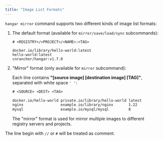 ```yaml
---
title: "Image List Formats"
---
```


`hangar mirror` command supports two different kinds of image list formats:

1. The default format (available for `mirror/save/load/sync` subcommands):

    ```text title="Default format example"
    # <REGISTRY>/<PROJECT>/<NAME>:<TAG>

    docker.io/library/hello-world:latest
    hello-world:latest
    cnrancher/hangar:v1.7.0
    ```

1. "Mirror" format (only available for `mirror` subcommand):

    Each line contains **"[source image] [destination image] [TAG]"**, separated with white space `' '`:

    ```txt title="Mirror format example"
    # <SOURCE> <DEST> <TAG>

    docker.io/hello-world private.io/library/hello-world latest
    nginx                 example.io/library/nginx       1.22
    mysql                 example.io/mysql/mysql         8
    ```

    The "mirror" format is used for mirror multiple images to different registry servers and projects.

The line begin with `//` or `#` will be treated as comment.
